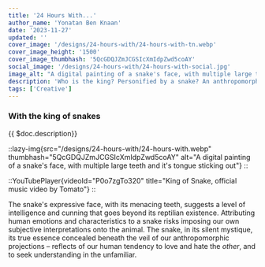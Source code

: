 ```yaml
---
title: '24 Hours With...'
author_name: 'Yonatan Ben Knaan'
date: '2023-11-27'
updated: ''
cover_image: '/designs/24-hours-with/24-hours-with-tn.webp'
cover_image_height: '1500'
cover_image_thumbhash: '5QcGDQJZmJCGSIcXmIdpZwd5coAY'
social_image: '/designs/24-hours-with/24-hours-with-social.jpg'
image_alt: "A digital painting of a snake's face, with multiple large teeth and it's tongue sticking out"
description: 'Who is the king? Personified by a snake? An anthropomorphic transformation to challenges us with the inherent distinction between human and an animal, the snake... or was it a mongoose?'
tags: ['Creative']
---
```

### With the king of snakes

{{ $doc.description}}

::lazy-img{src="/designs/24-hours-with/24-hours-with.webp" thumbhash="5QcGDQJZmJCGSIcXmIdpZwd5coAY" alt="A digital painting of a snake's face, with multiple large teeth and it's tongue sticking out"}
::

::YouTubePlayer{videoId="P0o7zgTo320" title="King of Snake, official music video by Tomato"}
::

The snake's expressive face, with its menacing teeth, suggests a level of intelligence and cunning that goes beyond its reptilian existence. Attributing human emotions and characteristics to a snake risks imposing our own subjective interpretations onto the animal. The snake, in its silent mystique, its true essence concealed beneath the veil of our anthropomorphic projections – reflects of our human tendency to love and hate the *other*, and to seek understanding in the unfamiliar.

<!-- ![](/designs/24-hours-with/) -->